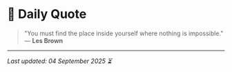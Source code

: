 # 📜 Daily Quote

> "You must find the place inside yourself where nothing is impossible."  
> — **Les Brown**

---

_Last updated: 04 September 2025 ⏳_
